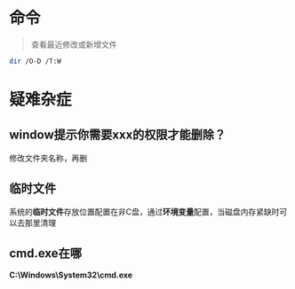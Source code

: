 # 命令

> 查看最近修改或新增文件

```bash
dir /O-D /T:W
```



# 疑难杂症

## window提示你需要xxx的权限才能删除？

修改文件夹名称，再删

## 临时文件

系统的**临时文件**存放位置配置在非C盘，通过**环境变量**配置，当磁盘内存紧缺时可以去那里清理

## cmd.exe在哪

**C:\Windows\System32\cmd.exe**

